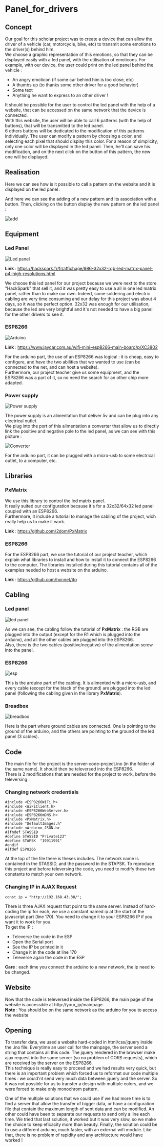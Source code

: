 # Panel_for_drivers

## Concept

Our goal for this scholar project was to create a device that can allow the driver of a vehicle (car, motorcycle, bike, etc) to transmit some emotions to the driver(s) behind him.  
We choose a graphic representation of this emotions, so that they can be displayed easily with a led panel, with the utilisation of emoticons. For example, with our device, the user could print on the led panel behind the vehicle :  

* An angry emoticon (if some car behind him is too close, etc)
* A thumbs up (to thanks some other driver for a good behavior)
* Some text
* Anything he want to express to an other driver !    

It should be possible for the user to control the led panel with the help of a website, that can be accessed on the same network that the device is connected.  
With this website, the user will be able to call 6 patterns (with the help of buttons), that will be transmitted to the led panel.  
6 others buttons will be dedicated to the modification of this patterns individually. The user can modify a pattern by choosing a color, and selecting each pixel that should display this color. For a reason of simplicity, only one color will be displayed in the led panel. Then, he'll can save his modification, and on the next click on the button of this pattern, the new one will be displayed.

## Realisation

Here we can see how is it possible to call a pattern on the website and it is displayed on the led panel :  


And here we can see the adding of a new pattern and its association with a button. Then, clicking on the button display the new pattern on the led panel :  

![add](https://zupimages.net/up/19/18/5o1o.gif)

## Equipment

### Led Panel

![Led panel](https://zupimages.net/up/19/18/dzn4.png)

__Link__ : https://hackspark.fr/fr/affichage/986-32x32-rgb-led-matrix-panel-p4-high-resolutions.html  

We choose this led panel for our project because we were next to the store "HackSpark" that sell it, and it was pretty easy to use a all in one led matrix panel, rather than to make our own. Indeed, some soldering and electric cabling are very time consuming and our delay for this project was about 4 days, so it was the perfect option. 32x32 was enough for our utilisation, because the led are very brightful and it's not needed to have a big panel for the other drivers to see it.

### ESP8266

![Arduino](https://www.jaycar.com.au/medias/sys_master/images/9229382647838/XC3802-wifi-mini-esp8266-main-boardImageMain-515.jpg)

__Link__ : https://www.jaycar.com.au/wifi-mini-esp8266-main-board/p/XC3802  

For the arduino part, the use of an ESP8266 was logical : it is cheap, easy to configure, and have the two abilities that we wanted to use (can be connected to the net, and can host a website).  
Furthermore, our project teacher give us some equipment, and the ESP8266 was a part of it, so no need the search for an other chip more adapted.

### Power supply

![Power supply](https://zupimages.net/up/19/18/ey8e.png)  

The power supply is an alimentation that deliver 5v and can be plug into any electrical outlet.  
We plug into the port of this alimentation a converter that allow us to directly link the positive and negative pole to the led panel, as we can see with this picture :

![Converter](https://zupimages.net/up/19/18/opml.png)  

For the arduino part, it can be plugged with a micro-usb to some electrical outlet, to a computer, etc.

## Libraries

### PxMatrix  

We use this library to control the led matrix panel.  
It really suited our configuration because it's for a 32x32/64x32 led panel coupled with an ESP8266.  
Furthermore, it include a tutorial to manage the cabling of the project, wich really help us to make it work.

__Link__ : https://github.com/2dom/PxMatrix

### ESP8266

For the ESP8266 part, we use the tutorial of our project teacher, which explain what libraries to install and how to install it to connect the ESP8266 to the computer. The libraries installed during this tutorial contains all of the examples needed to host a website on the arduino.

__Link__ : https://github.com/honnet/itp  


## Cabling  

### Led panel  

![led panel](https://zupimages.net/up/19/18/lo90.png)  

As we can see, the cabling follow the tutorial of __PxMatrix__ : the RGB are plugged into the output (except for the R1 which is plugged into the arduino), and all the other cables are plugged into the ESP8266.  
Also, there is the two cables (positive/negative) of the alimentation screw into the panel.

### ESP8266  

![esp](https://zupimages.net/up/19/18/dfo2.png)  

This is the arduino part of the cabling. It is alimented with a micro-usb, and every cable (except for the black of the ground) are plugged into the led panel (following the cabling given in the library __PxMatrix__).

### Breadbox

![breadbox](https://zupimages.net/up/19/18/n924.png)  

Here is the part where ground cables are connected. One is pointing to the ground of the arduino, and the others are pointing to the ground of the led panel (3 cables).

## Code

The main file for the project is the server-code-project.ino (in the folder of the same name). It should then be televersed into the ESP8266.  
There is 2 modifications that are needed for the project to work, before the televersing :

### Changing network credentials  

```
#include <ESP8266WiFi.h>
#include <WiFiClient.h> 
#include <ESP8266WebServer.h>
#include <ESP8266mDNS.h>
#include <PxMatrix.h>
#include "DefaultImages.h"
#include <Arduino_JSON.h>
#ifndef STASSID
#define STASSID "Private123"
#define STAPSK  "19911991"
#endif
#ifdef ESP8266
```

At the top of the file there is theses includes. The network name is contained in the STASSID, and the password in the STAPSK. To reproduce this project and before televersing the code, you need to modify these two constants to match your own network.

### Changing IP in AJAX Request  

```
const ip = "http://192.168.43.38/";
``` 

There is three AJAX request that point to the same server. Instead of hard-coding the ip for each, we use a constant named ip at the start of the javascript part (line 170).
You need to change it to your ESP8266 IP if you want it to work for you.  
To get the IP :
* Televerse the code in the ESP
* Open the Serial port
* See the IP be printed in it
* Change it in the code at line 170
* Televerse again the code in the ESP  

__Care__ : each time you connect the arduino to a new network, the ip need to be changed.

## Website

Now that the code is televersed inside the ESP8266, the main page of the website is accessible at http://your_ip/mainpage.  
__Note__ : You should be on the same network as the arduino for you to access the website 

## Opening

To transfer data, we used a website hard-coded in html/css/jquery inside the .ino file. Everytime an user call for the mainpage, the server send a string that contains all this code. The jquery rendered in the browser make ajax request into the same server (so no problem of CORS requests), which are received by the server on the ESP8266.  
This technique is really easy to proceed and we had results very quick, but there is an important problem which forced us to reformat our code multiple times : we could'nt send very much data between jquery and the server. So it was not possible for us to transfer a design with multiple colors, and we were forced to make only monochrom pattern.    

One of the multiple solutions that we could use if we had more time is to find a server that allow the transfer of bigger data, or have a configuration file that contain the maximum length of sent data and can be modified. An other could have been to separate our requests to send only a line each time. We tried that last solution, it worked but it was very slow, so we make the choice to keep eficacity more than beauty. Finally, the solution could be to use a different arduino, much faster, with an external wifi module. Like that, there is no problem of rapidity and any architecture would have worked !

